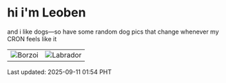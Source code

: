 # hi i'm Leoben

and i like dogs—so have some random dog pics that change whenever my CRON feels like it

|  |  |
|--------|----------|
| ![Borzoi](https://random-dog-vercel.vercel.app/api/random-borzoi?v=1757526885) | ![Labrador](https://random-dog-vercel.vercel.app/api/random-labrador?v=1757526885) |

Last updated: 2025-09-11 01:54 PHT
